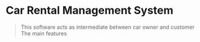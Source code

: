 # Car Rental Management System

> This  software acts as intermediate between car owner and customer
> The main features 
